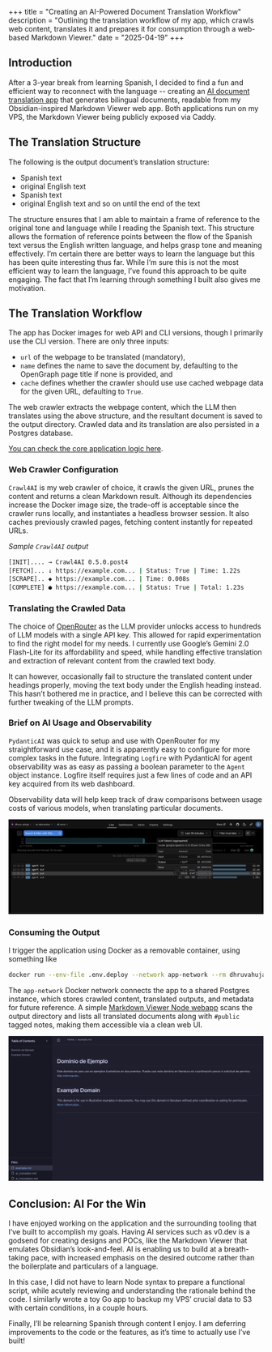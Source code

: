 +++
title = "Creating an AI-Powered Document Translation Workflow"
description = "Outlining the translation workflow of my app, which crawls web content, translates it and prepares it for consumption through a web-based Markdown Viewer."
date = "2025-04-19"
+++

## Introduction

After a 3-year break from learning Spanish, I decided to find a fun and efficient way to reconnect with the language -- creating an [AI document translation app](https://github.com/dhruv-ahuja/py_ai_translator) that generates bilingual documents, readable from my Obsidian-inspired Markdown Viewer web app.
Both applications run on my VPS, the Markdown Viewer being publicly exposed via Caddy.

## The Translation Structure

The following is the output document’s translation structure:

- Spanish text
- original English text
- Spanish text
- original English text
and so on until the end of the text

The structure ensures that I am able to maintain a frame of reference to the original tone and language while I reading the Spanish text. This structure allows the formation of reference points between the flow of the Spanish text versus the English written language, and helps grasp tone and meaning effectively.
I’m certain there are better ways to learn the language but this has been quite interesting thus far.
While I’m sure this is not the most efficient way to learn the language, I’ve found this approach to be quite engaging. The fact that I’m learning through something I built also gives me motivation.

## The Translation Workflow

The app has Docker images for web API and CLI versions, though I primarily use the CLI version.
There are only three inputs:

- `url` of the webpage to be translated (mandatory),
- `name` defines the name to save the document by, defaulting to the OpenGraph page title if none is provided, and
- `cache` defines whether the crawler should use use cached webpage data for the given URL, defaulting to `True`.

The web crawler extracts the webpage content, which the LLM then translates using the above structure, and the resultant document is saved to the output directory. Crawled data and its translation are also persisted in a Postgres database.

[You can check the core application logic here](https://github.com/dhruv-ahuja/py_ai_translator/blob/main/app/utils).

### Web Crawler Configuration

`Crawl4AI` is my web crawler of choice, it crawls the given URL, prunes the content and returns a clean Markdown result. Although its dependencies increase the Docker image size, the trade-off is acceptable since the crawler runs locally, and instantiates a headless browser session. It also caches  previously crawled pages, fetching content instantly for repeated URLs.

_Sample `Crawl4AI` output_

```bash
[INIT].... → Crawl4AI 0.5.0.post4
[FETCH]... ↓ https://example.com... | Status: True | Time: 1.22s
[SCRAPE].. ◆ https://example.com... | Time: 0.008s
[COMPLETE] ● https://example.com... | Status: True | Total: 1.23s
```

### Translating the Crawled Data

The choice of [OpenRouter](https://openrouter.ai) as the LLM provider unlocks access to hundreds of LLM models with a single API key. This allowed for rapid experimentation to find the right model for my needs.
I currently use Google’s Gemini 2.0 Flash-Lite for its affordability and speed, while handling effective translation and extraction of relevant content from the crawled text body.

It can however, occasionally fail to structure the translated content under headings properly, moving the text body under the English heading instead.
This hasn’t bothered me in practice, and I believe this can be corrected with further tweaking of the LLM prompts.

### Brief on AI Usage and Observability

`PydanticAI` was quick to setup and use with OpenRouter for my straightforward use case, and it is apparently easy to configure for more complex tasks in the future. Integrating `Logfire` with PydanticAI for agent observability was as easy as passing a boolean parameter to the `Agent` object instance. Logfire itself requires just a few lines of code and an API key acquired from its web dashboard.

Observability data will help keep track of draw comparisons between usage costs of various models, when translating particular documents.

![_Token usage and cost for a long, text-only article, observed in Pydantic Logfire_](/images/ai_translation/logfire.png)

### Consuming the Output

I trigger the application using Docker as a removable container, using something like

```bash
docker run --env-file .env.deploy --network app-network --rm dhruvahuja/py_ai_translator_cli -v ~/docker_data/public_markdown:/app/markdown 'https://www.example.com'
```

The `app-network` Docker network connects the app to a shared Postgres instance, which stores crawled content, translated outputs, and metadata for future reference.
A simple [Markdown Viewer Node webapp](https://feed.dhruvahuja.me/files) scans the output directory and lists all translated documents along with `#public` tagged notes, making them accessible via a clean web UI.

![_Sample document output in the Markdown Viewer app, where `example.md` is the translated document_](/images/ai_translation/markdown_viewer.png)

## Conclusion: AI For the Win

I have enjoyed working on the application and the surrounding tooling that I’ve built to accomplish my goals. Having AI services such as v0.dev is a godsend for creating designs and POCs, like the Markdown Viewer that emulates Obsidian’s look-and-feel. AI is enabling us to build at a breath-taking pace, with increased emphasis on the desired outcome rather than the boilerplate and particulars of a language.

In this case, I did not have to learn Node syntax to prepare a functional script, while acutely reviewing and understanding the rationale behind the code. I similarly wrote a toy Go app to backup my VPS’ crucial data to S3 with certain conditions, in a couple hours.

Finally, I’ll be relearning Spanish through content I enjoy. I am deferring improvements to the code or the features, as it’s time to actually use I’ve built!
